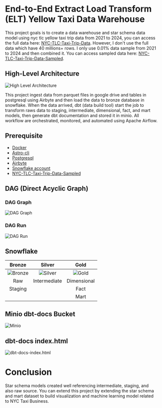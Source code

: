 # End-to-End Extract Load Transform (ELT) Yellow Taxi Data Warehouse
This project goals is to create a data warehouse and star schema data model using nyc tlc yellow taxi trip data from 2021 to 2024, you can access the full data here: [NYC-TLC-Taxi-Trip-Data](https://www.nyc.gov/site/tlc/about/tlc-trip-record-data.page#). However, I don't use the full data which have 40 millions+ rows. I only use 0.01% data sample from 2021 to 2024 and then combined it. You can access sampled data here: [NYC-TLC-Taxi-Trip-Data-Sampled](https://drive.google.com/drive/folders/12HGoYKjYh8XQci7tGTqy6cE1MHSt_WBY?usp=sharing).

## High-Level Architecture

![High Level Architecture](https://drive.google.com/uc?export=view&id=1xMEXTWs0V0tez_9Kbo0PUFB5tDsOm7cm)

This project ingest data from parquet files in google drive and tables in postgresql using Airbyte and then load the data to bronze database in snowflake. When the data arrived, dbt (data build tool) start the job to transform raws data to staging, intermediate, dimensional, fact, and mart models, then generate dbt documentation and stored it in minio. All workflow are orchestrated, monitored, and automated using Apache Airflow.  

## Prerequisite
- [Docker](https://www.docker.com/get-started/)
- [Astro-cli](https://www.astronomer.io/docs/astro/cli/install-cli/)
- [Postgresql](https://www.docker.com/blog/how-to-use-the-postgres-docker-official-image/)
- [Airbyte](https://docs.airbyte.com/platform/using-airbyte/getting-started/oss-quickstart)
- [Snowflake account](https://www.snowflake.com/en/)
- [NYC-TLC-Taxi-Trip-Data-Sampled](https://drive.google.com/drive/folders/12HGoYKjYh8XQci7tGTqy6cE1MHSt_WBY?usp=sharing)

## DAG (Direct Acyclic Graph)
### DAG Graph
![DAG Graph](https://drive.google.com/uc?export=view&id=1ohdI2jsiW4YFV_sdvsq4gFf94g-T1ME1)
### DAG Run
![DAG Run](https://drive.google.com/uc?export=view&id=1kwfvqJJTod_CW-NTJmCPyes3u8nXotzz)

## Snowflake
| Bronze    | Silver   | Gold |
| :-------: | :------: | :-------: |
| ![Bronze](https://drive.google.com/uc?export=view&id=1OHime41bSTvuLjdvloHuxlwo0eURg8vs) | ![Silver](https://drive.google.com/uc?export=view&id=1HVwpm9VFohqMFz4AaLaK4f3hlm-61vpT) | ![Gold](https://drive.google.com/uc?export=view&id=1HG0dSp17A2Ol1I_gC6vaW3KR4SedgbHt) |
| Raw       | Intermediate   |   Dimensional |
| Staging   |                |   Fact        |
|           |                |   Mart        |

## Minio dbt-docs Bucket
![Minio](https://drive.google.com/uc?export=view&id=1d71afQzK5Mdv04BjibUh0FCGMFaENdrP)

## dbt-docs index.html
![dbt-docs-index.html](https://drive.google.com/uc?export=view&id=1y0BjhM9B4UQb4YAPxG60aMx7zkLE8QtZ)

# Conclusion
Star schema models created well referencing intermediate, staging, and also raw source. You can extend this project by extending the star schema and mart dataset to build visualization and machine learning model related to NYC Taxi Business.
